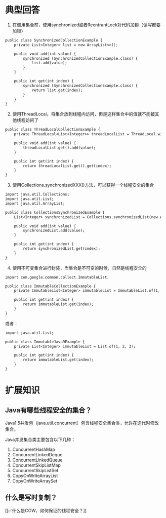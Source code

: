 # 典型回答
1. 在调用集合前，使用synchronized或者ReentrantLock对代码加锁（读写都要加锁）



```latex
public class SynchronizedCollectionExample {
    private List<Integer> list = new ArrayList<>();

    public void add(int value) {
        synchronized (SynchronizedCollectionExample.class) {
            list.add(value);
        }
    }

    public int get(int index) {
        synchronized (SynchronizedCollectionExample.class) {
            return list.get(index);
        }
    }
}

```



2. 使用ThreadLocal，将集合放到线程内访问，但是这样集合中的值就不能被其他线程访问了



```latex
public class ThreadLocalCollectionExample {
    private ThreadLocal<List<Integer>> threadLocalList = ThreadLocal.withInitial(ArrayList::new);

    public void add(int value) {
        threadLocalList.get().add(value);
    }

    public int get(int index) {
        return threadLocalList.get().get(index);
    }
}

```



3. 使用Collections.synchronizedXXX()方法，可以获得一个线程安全的集合



```latex
import java.util.Collections;
import java.util.List;
import java.util.ArrayList;

public class CollectionsSynchronizedExample {
    List<Integer> synchronizedList = Collections.synchronizedList(new ArrayList<Integer>());

    public void add(int value) {
        synchronizedList.add(value);  
    }

    public int get(int index) {
        return synchronizedList.get(index); 
    }
}

```



4. 使用不可变集合进行封装，当集合是不可变的时候，自然是线程安全的



```latex
import com.google.common.collect.ImmutableList;

public class ImmutableCollectionExample {
    private ImmutableList<Integer> immutableList = ImmutableList.of(1, 2, 3);

    public int get(int index) {
        return immutableList.get(index);
    }
}
```



或者：



```latex
import java.util.List;

public class ImmutableJava9Example {
    private List<Integer> immutableList = List.of(1, 2, 3);

    public int get(int index) {
        return immutableList.get(index);
    }
}

```



# 扩展知识
## Java有哪些线程安全的集合？
Java1.5并发包（java.util.concurrent）包含线程安全集合类，允许在迭代时修改集合。

Java并发集合类主要包含以下几种：

1. ConcurrentHashMap
2. ConcurrentLinkedDeque
3. ConcurrentLinkedQueue
4. ConcurrentSkipListMap
5. ConcurrentSkipListSet
6. CopyOnWriteArrayList
7. CopyOnWriteArraySet

## 什么是写时复制？
[[✅什么是COW，如何保证的线程安全？]]


